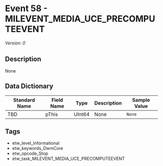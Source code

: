 # Event 58 - MILEVENT_MEDIA_UCE_PRECOMPUTEEVENT
###### Version: 0

## Description
None

## Data Dictionary
|Standard Name|Field Name|Type|Description|Sample Value|
|---|---|---|---|---|
|TBD|pThis|UInt64|None|`None`|

## Tags
* etw_level_Informational
* etw_keywords_DwmCore
* etw_opcode_Stop
* etw_task_MILEVENT_MEDIA_UCE_PRECOMPUTEEVENT